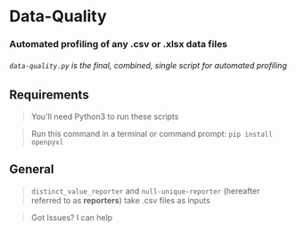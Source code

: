 # Data-Quality
### Automated profiling of any .csv or .xlsx data files

###### `data-quality.py` is the final, combined, single script for automated profiling

## Requirements
> You'll need Python3 to run these scripts

> Run this command in a terminal or command prompt:
`pip install openpyxl`

## General
> `distinct_value_reporter` and `null-unique-reporter` (hereafter referred to as __reporters__) take .csv files as inputs

> Got Issues? I can help
